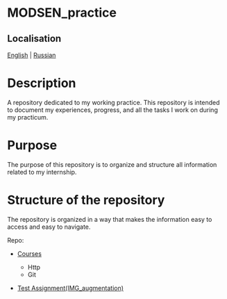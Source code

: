 # MODSEN_practice

## Localisation

[English](README.md) | [Russian](README.ru.md)

# Description

A repository dedicated to my working practice. This repository is intended to document my experiences, progress, and all the tasks I work on during my practicum.

# Purpose

The purpose of this repository is to organize and structure all information related to my internship.

# Structure of the repository

The repository is organized in a way that makes the information easy to access and easy to navigate.

Repo:

- [Courses](Courses/README.md)

  - Http
  - Git

- [Test Assignment(IMG_augmentation)](IMG_augmentation/README.md)
